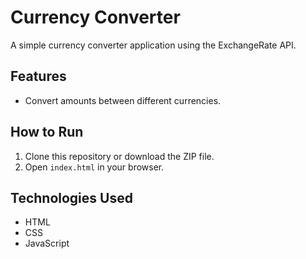 # Currency Converter

A simple currency converter application using the ExchangeRate API.

## Features

- Convert amounts between different currencies.

## How to Run

1. Clone this repository or download the ZIP file.
2. Open `index.html` in your browser.

## Technologies Used

- HTML
- CSS
- JavaScript
